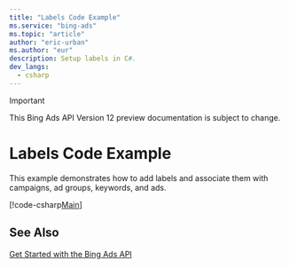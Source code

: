 ```yaml
---
title: "Labels Code Example"
ms.service: "bing-ads"
ms.topic: "article"
author: "eric-urban"
ms.author: "eur"
description: Setup labels in C#.
dev_langs:
  - csharp
---
```

> [!IMPORTANT]
> This Bing Ads API Version 12 preview documentation is subject to change.

# Labels Code Example
This example demonstrates how to add labels and associate them with campaigns, ad groups, keywords, and ads.

[!code-csharp[Main](../../../BingAds-dotNet-SDK/examples/BingAdsExamples/BingAdsExamplesLibrary/v11/Labels.cs)]

## See Also
[Get Started with the Bing Ads API](../guides/get-started.md)  
